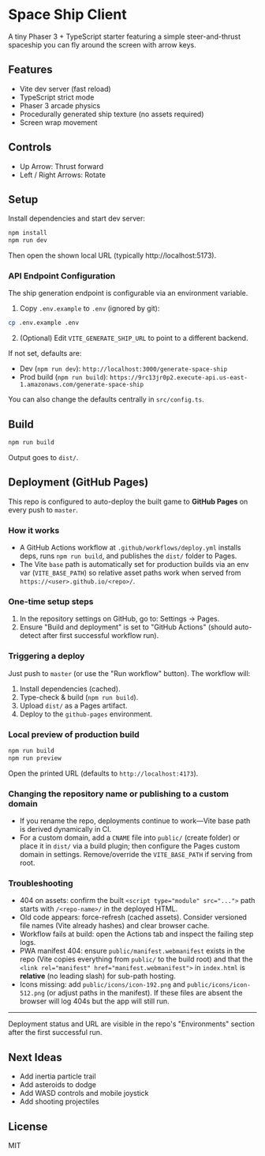 # Space Ship Client

A tiny Phaser 3 + TypeScript starter featuring a simple steer-and-thrust spaceship you can fly around the screen with arrow keys.

## Features

- Vite dev server (fast reload)
- TypeScript strict mode
- Phaser 3 arcade physics
- Procedurally generated ship texture (no assets required)
- Screen wrap movement

## Controls

- Up Arrow: Thrust forward
- Left / Right Arrows: Rotate

## Setup

Install dependencies and start dev server:

```bash
npm install
npm run dev
```

Then open the shown local URL (typically http://localhost:5173).

### API Endpoint Configuration

The ship generation endpoint is configurable via an environment variable.

1. Copy `.env.example` to `.env` (ignored by git):

```bash
cp .env.example .env
```

2. (Optional) Edit `VITE_GENERATE_SHIP_URL` to point to a different backend.

If not set, defaults are:

- Dev (`npm run dev`): `http://localhost:3000/generate-space-ship`
- Prod build (`npm run build`): `https://9rc13jr0p2.execute-api.us-east-1.amazonaws.com/generate-space-ship`

You can also change the defaults centrally in `src/config.ts`.

## Build

```bash
npm run build
```

Output goes to `dist/`.

## Deployment (GitHub Pages)

This repo is configured to auto-deploy the built game to **GitHub Pages** on every push to `master`.

### How it works

- A GitHub Actions workflow at `.github/workflows/deploy.yml` installs deps, runs `npm run build`, and publishes the `dist/` folder to Pages.
- The Vite `base` path is automatically set for production builds via an env var (`VITE_BASE_PATH`) so relative asset paths work when served from `https://<user>.github.io/<repo>/`.

### One-time setup steps

1. In the repository settings on GitHub, go to: Settings → Pages.
2. Ensure "Build and deployment" is set to "GitHub Actions" (should auto-detect after first successful workflow run).

### Triggering a deploy

Just push to `master` (or use the "Run workflow" button). The workflow will:

1. Install dependencies (cached).
2. Type-check & build (`npm run build`).
3. Upload `dist/` as a Pages artifact.
4. Deploy to the `github-pages` environment.

### Local preview of production build

```bash
npm run build
npm run preview
```

Open the printed URL (defaults to `http://localhost:4173`).

### Changing the repository name or publishing to a custom domain

- If you rename the repo, deployments continue to work—Vite base path is derived dynamically in CI.
- For a custom domain, add a `CNAME` file into `public/` (create folder) or place it in `dist/` via a build plugin; then configure the Pages custom domain in settings. Remove/override the `VITE_BASE_PATH` if serving from root.

### Troubleshooting

- 404 on assets: confirm the built `<script type="module" src="...">` path starts with `/<repo-name>/` in the deployed HTML.
- Old code appears: force-refresh (cached assets). Consider versioned file names (Vite already hashes) and clear browser cache.
- Workflow fails at build: open the Actions tab and inspect the failing step logs.
- PWA manifest 404: ensure `public/manifest.webmanifest` exists in the repo (Vite copies everything from `public/` to the build root) and that the `<link rel="manifest" href="manifest.webmanifest">` in `index.html` is **relative** (no leading slash) for sub-path hosting.
- Icons missing: add `public/icons/icon-192.png` and `public/icons/icon-512.png` (or adjust paths in the manifest). If these files are absent the browser will log 404s but the app will still run.

---

Deployment status and URL are visible in the repo's "Environments" section after the first successful run.

## Next Ideas

- Add inertia particle trail
- Add asteroids to dodge
- Add WASD controls and mobile joystick
- Add shooting projectiles

## License

MIT
